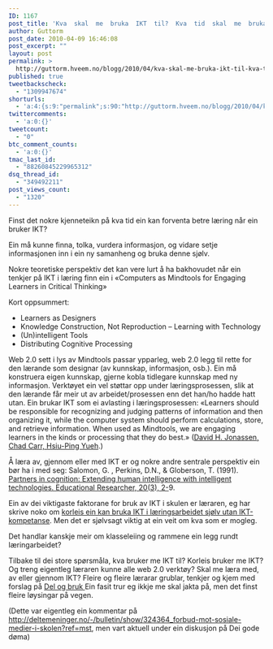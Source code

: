```yaml
---
ID: 1167
post_title: 'Kva  skal  me  bruka  IKT  til?  Kva  tid  skal  me  bruka  IKT?'
author: Guttorm
post_date: 2010-04-09 16:46:08
post_excerpt: ""
layout: post
permalink: >
  http://guttorm.hveem.no/blogg/2010/04/kva-skal-me-bruka-ikt-til-kva-tid-skal-me-bruka-ikt/
published: true
tweetbackscheck:
  - "1309947674"
shorturls:
  - 'a:4:{s:9:"permalink";s:90:"http://guttorm.hveem.no/blogg/2010/04/kva-skal-me-bruka-ikt-til-kva-tid-skal-me-bruka-ikt/";s:7:"tinyurl";s:26:"http://tinyurl.com/y9vdmya";s:4:"isgd";s:18:"http://is.gd/blLG3";s:5:"bitly";s:20:"http://bit.ly/cOY9Qb";}'
twittercomments:
  - 'a:0:{}'
tweetcount:
  - "0"
btc_comment_counts:
  - 'a:0:{}'
tmac_last_id:
  - "88260845229965312"
dsq_thread_id:
  - "349492211"
post_views_count:
  - "1320"
---
```

 Finst det nokre kjenneteikn på kva tid ein kan forventa betre læring når ein bruker IKT?

Ein må kunne finna, tolka, vurdera informasjon, og vidare setje informasjonen inn i ein ny samanheng og bruka denne sjølv.

Nokre teoretiske perspektiv det kan vere lurt å ha bakhovudet når ein tenkjer på IKT i læring finn ein i «Computers as Mindtools for Engaging Learners in Critical Thinking»

Kort oppsummert: 
- Learners as Designers 
- Knowledge Construction, Not Reproduction 
– Learning with Technology 
- (Un)intelligent Tools 
- Distributing Cognitive Processing

Web 2.0 sett i lys av Mindtools passar ypparleg, web 2.0 legg til rette for den lærande som designar (av kunnskap, informasjon, osb.). Ein må konstruera eigen kunnskap, gjerne kobla tidlegare kunnskap med ny informasjon. Verktøyet ein vel støttar opp under læringsprosessen, slik at den lærande får meir ut av arbeidet/prosessen enn det han/ho hadde hatt utan. 
Ein brukar IKT som ei avlasting i læringsprosessen: 
«Learners should be responsible for recognizing and 
judging patterns of information and then organizing it, while the computer system should 
perform calculations, store, and retrieve information. When used as Mindtools, we are 
engaging learners in the kinds or processing that they do best.» (<a href="http://www.ecls.ncl.ac.uk/webprimary/elearning/ICT_Tools^Computers as Mindtools^article by Jonassen.pdf">David H. Jonassen, Chad Carr, Hsiu-Ping Yueh</a>.) 


Å læra av, gjennom eller med IKT er og nokre andre sentrale perspektiv ein bør ha i med seg: 
Salomon, G. , Perkins, D.N., & Globerson, T. (1991). <a href="http://www.msu.edu/~hought47/MAET2/Articles/Saloman.pdf">Partners in cognition: Extending 
human intelligence with intelligent technologies. Educational Researcher, 20(3), 2-</a>9. 


Ein av dei viktigaste faktorane for bruk av IKT i skulen er læraren, eg har skrive noko om <a href="http://guttorm.hveem.no/blogg/2009/02/digitalt-kompetent-klart-du-kan/">korleis ein kan bruka IKT i læringsarbeidet sjølv utan IKT-kompetanse</a>. Men det er sjølvsagt viktig at ein veit om kva som er mogleg. 

Det handlar kanskje meir om klasseleiing og rammene ein legg rundt læringarbeidet?

Tilbake til dei store spørsmåla, kva bruker me IKT til? Korleis bruker me IKT? 
Og treng eigentleg læraren kunne alle web 2.0 verktøy? Skal me læra med, av eller gjennom IKT? 
Fleire og fleire lærarar grublar, tenkjer og kjem med forslag på <a href="http://delogbruk.no/">Del og bruk </a>
Ein fasit trur eg ikkje me skal jakta på, men det finst fleire løysingar på vegen.


(Dette var eigentleg ein kommentar på <a href="http://deltemeninger.no/-/bulletin/show/324364_forbud-mot-sosiale-medier-i-skolen?ref=mst">http://deltemeninger.no/-/bulletin/show/324364_forbud-mot-sosiale-medier-i-skolen?ref=mst</a>, men vart aktuell under ein diskusjon på Dei gode døma)